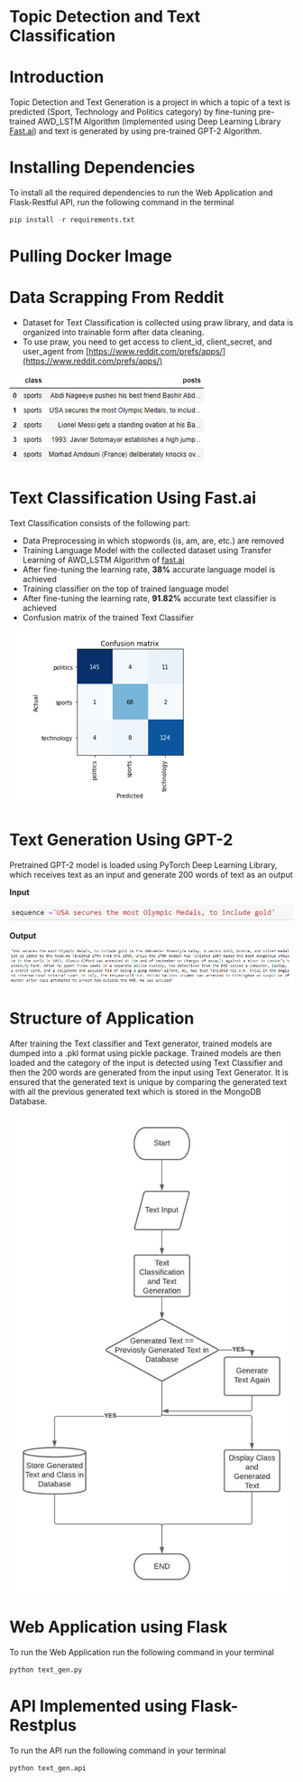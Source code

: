 # Topic Detection and Text Classification

# Introduction

Topic Detection and Text Generation is a project in which a topic of a text is predicted (Sport, Technology and Politics category) by fine-tuning pre-trained AWD_LSTM Algorithm (implemented using Deep Learning Library [Fast.ai](http://fast.ai/)) and text is generated by using pre-trained GPT-2 Algorithm.

# Installing Dependencies

To install all the required dependencies to run the Web Application and Flask-Restful API, run the following command in the terminal

```python
pip install -r requirements.txt
```

# Pulling Docker Image

# Data Scrapping From Reddit

- Dataset for Text Classification is collected using praw library, and data is organized into trainable form after data cleaning.
- To use praw, you need to get access to client_id, client_secret, and user_agent from [https://www.reddit.com/prefs/apps/](https://www.reddit.com/prefs/apps/)

![images/Untitled.png](images/Untitled.png)

# Text Classification Using Fast.ai

Text Classification consists of the following part:

- Data Preprocessing in which stopwords (is, am, are, etc.) are removed
- Training Language Model with the collected dataset using Transfer Learning of AWD_LSTM Algorithm of [fast.ai](http://fast.ai/)
- After fine-tuning the learning rate, **38%** accurate language model is achieved
- Training classifier on the top of trained language model
- After fine-tuning the learning rate, **91.82%** accurate text classifier is achieved
- Confusion matrix of the trained Text Classifier

![images/Untitled%201.png](images/Untitled%201.png)

# Text Generation Using GPT-2

Pretrained GPT-2 model is loaded using PyTorch Deep Learning Library, which receives text as an input and generate 200 words of text as an output 

**Input** 

![images/Untitled%202.png](images/Untitled%202.png)

**Output** 

![images/Untitled%203.png](images/Untitled%203.png)

# Structure of Application

After training the Text classifier and Text generator, trained models are dumped into a .pkl format using pickle package. Trained models are then loaded and the category of the input is detected using Text Classifier and then the 200 words are generated from the input using Text Generator. It is ensured that the generated text is unique by comparing the generated text with all the previous generated text which is stored in the MongoDB Database.

![images/Untitled%204.png](images/Untitled%204.png)

# Web Application using Flask

To run the Web Application run the following command in your terminal 

```python
python text_gen.py
```

# API Implemented using Flask-Restplus

To run the API run the following command in your terminal

```python
python text_gen.api 
```